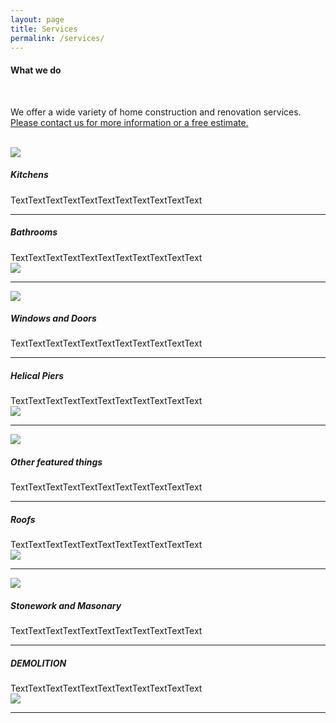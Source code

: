 ```yaml
---
layout: page
title: Services
permalink: /services/
---
```

<div class="container">
<h4> What we do</h4><br>
<p> We offer a wide variety of home construction and renovation services. <a class="black-text" href="{{ site.baseurl }}/contact/index.html">Please contact us for more information or a free estimate.</a></p><br>
<div class="row">
  <div class="col s12 m6 l6"><img src="{{ site.baseurl }}/images/gallery/large.jpg" class="responsive-img"></div>
  <div class="col s12 m6 l6"><h5>Kitchens</h5>TextTextTextTextTextTextTextTextTextTextText</div>
</div><hr class="style17">
<div class="row">
  <div class="col s12 m6 l6"><h5>Bathrooms</h5>TextTextTextTextTextTextTextTextTextTextText</div>
  <div class="col s12 m6 l6"><img src="{{ site.baseurl }}/images/gallery/large.jpg" class="responsive-img"></div>
</div><hr class="style17">
<div class="row">
  <div class="col s12 m6 l6"><img src="{{ site.baseurl }}/images/gallery/large.jpg" class="responsive-img"></div>
  <div class="col s12 m6 l6"><h5>Windows and Doors</h5>TextTextTextTextTextTextTextTextTextTextText</div>
</div><hr class="style17">
<div class="row">
  <div class="col s12 m6 l6"><h5>Helical Piers</h5>TextTextTextTextTextTextTextTextTextTextText</div>
  <div class="col s12 m6 l6"><img src="{{ site.baseurl }}/images/gallery/large.jpg" class="responsive-img"></div>
</div><hr class="style17">
<div class="row">
<div class="col s12 m6 l6"><img src="{{ site.baseurl }}/images/gallery/large.jpg" class="responsive-img"></div>
<div class="col s12 m6 l6"><h5>Other featured things</h5>TextTextTextTextTextTextTextTextTextTextText</div>
</div><hr class="style17">
<div class="row">
<div class="col s12 m6 l6"><h5>Roofs</h5>TextTextTextTextTextTextTextTextTextTextText</div>
<div class="col s12 m6 l6"><img src="{{ site.baseurl }}/images/gallery/large.jpg" class="responsive-img"></div>
</div><hr class="style17">
<div class="row">
<div class="col s12 m6 l6"><img src="{{ site.baseurl }}/images/gallery/large.jpg" class="responsive-img"></div>
<div class="col s12 m6 l6"><h5>Stonework and Masonary</h5>TextTextTextTextTextTextTextTextTextTextText</div>
</div><hr class="style17">
<div class="row">
<div class="col s12 m6 l6"><h5>DEMOLITION</h5>TextTextTextTextTextTextTextTextTextTextText</div>
<div class="col s12 m6 l6"><img src="{{ site.baseurl }}/images/gallery/large.jpg" class="responsive-img"></div>
</div><hr class="style17">
</div>
